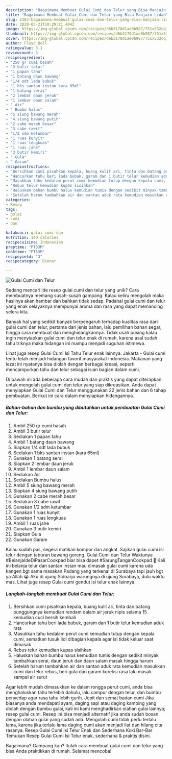 ```yaml
---
description: "Bagaimana Membuat Gulai Cumi dan Telur yang Bisa Manjain Lidah"
title: "Bagaimana Membuat Gulai Cumi dan Telur yang Bisa Manjain Lidah"
slug: 2383-bagaimana-membuat-gulai-cumi-dan-telur-yang-bisa-manjain-lidah
date: 2020-05-21T10:29:21.404Z
image: https://img-global.cpcdn.com/recipes/d6b3178d1ae0b987/751x532cq70/gulai-cumi-dan-telur-foto-resep-utama.jpg
thumbnail: https://img-global.cpcdn.com/recipes/d6b3178d1ae0b987/751x532cq70/gulai-cumi-dan-telur-foto-resep-utama.jpg
cover: https://img-global.cpcdn.com/recipes/d6b3178d1ae0b987/751x532cq70/gulai-cumi-dan-telur-foto-resep-utama.jpg
author: Floyd Bell
ratingvalue: 3.1
reviewcount: 5
recipeingredient:
- "250 gr cumi basah"
- "3 butir telur"
- "1 papan tahu"
- "1 batang daun bawang"
- "1/4 sdt lada bubuk"
- "1 bks santan instan kara 65ml"
- "1 batang serai"
- "2 lembar daun jeruk"
- "1 lembar daun salam"
- " Air"
- " Bumbu halus"
- "5 siung bawang merah"
- "4 siung bawang putih"
- "2 cabe merah besar"
- "3 cabe rawit"
- "1/2 sdm ketumbar"
- "1 ruas kunyit"
- "1 ruas lengkuas"
- "1 ruas jahe"
- "3 butir kemiri"
- " Gula"
- " Garam"
recipeinstructions:
- "Bersihkan cumi pisahkan kepala, buang kulit ari, tinta dan batang punggungnya kemudian rendam dalam air jeruk nipis selama 15 kemudian cuci bersih kembali"
- "Hancurkan tahu beri lada bubuk, garam dan 1 butir telur kemudian aduk rata"
- "Masukkan tahu kedalam perut cumi kemudian tutup dengan kepala cumi, sematkan tusuk lidi dibagian kepala agar isi tidak keluar saat dimasak"
- "Rebus telur kemudian kupas sisihkan"
- "Haluskan bahan bumbu halus kemudian tumis dengan sedikit minyak tambahkan serai, daun jeruk dan daun salam masak hingga harum"
- "Setelah harum tambahkan air dan santan aduk rata kemudian masukkan cumi dan telur rebus, beri gula dan garam koreksi rasa lalu masak sampai air surut"
categories:
- Resep
tags:
- gulai
- cumi
- dan

katakunci: gulai cumi dan 
nutrition: 140 calories
recipecuisine: Indonesian
preptime: "PT33M"
cooktime: "PT53M"
recipeyield: "3"
recipecategory: Dinner

---
```



![Gulai Cumi dan Telur](https://img-global.cpcdn.com/recipes/d6b3178d1ae0b987/751x532cq70/gulai-cumi-dan-telur-foto-resep-utama.jpg)

Sedang mencari ide resep gulai cumi dan telur yang unik? Cara membuatnya memang susah-susah gampang. Kalau keliru mengolah maka hasilnya akan hambar dan bahkan tidak sedap. Padahal gulai cumi dan telur yang enak selayaknya mempunyai aroma dan rasa yang dapat memancing selera kita.

Banyak hal yang sedikit banyak berpengaruh terhadap kualitas rasa dari gulai cumi dan telur, pertama dari jenis bahan, lalu pemilihan bahan segar, hingga cara membuat dan menghidangkannya. Tidak usah pusing kalau ingin menyiapkan gulai cumi dan telur enak di rumah, karena asal sudah tahu triknya maka hidangan ini mampu menjadi suguhan istimewa.

Lihat juga resep Gulai Cumi Isi Tahu Telur enak lainnya. Jakarta - Gulai cumi tentu telah menjadi hidangan favorit masyarakat Indonesia. Makanan yang lezat ini nyatanya bisa diolah dengan berbagai kreasi, seperti mencampurkan tahu dan telur sebagai isian bagian dalam cumi.


Di bawah ini ada beberapa cara mudah dan praktis yang dapat diterapkan untuk mengolah gulai cumi dan telur yang siap dikreasikan. Anda dapat menyiapkan Gulai Cumi dan Telur menggunakan 22 jenis bahan dan 6 tahap pembuatan. Berikut ini cara dalam menyiapkan hidangannya.

<!--inarticleads1-->

##### Bahan-bahan dan bumbu yang dibutuhkan untuk pembuatan Gulai Cumi dan Telur:

1. Ambil 250 gr cumi basah
1. Ambil 3 butir telur
1. Sediakan 1 papan tahu
1. Ambil 1 batang daun bawang
1. Siapkan 1/4 sdt lada bubuk
1. Sediakan 1 bks santan instan (kara 65ml)
1. Gunakan 1 batang serai
1. Siapkan 2 lembar daun jeruk
1. Ambil 1 lembar daun salam
1. Sediakan  Air
1. Sediakan  Bumbu halus
1. Ambil 5 siung bawang merah
1. Siapkan 4 siung bawang putih
1. Gunakan 2 cabe merah besar
1. Sediakan 3 cabe rawit
1. Gunakan 1/2 sdm ketumbar
1. Gunakan 1 ruas kunyit
1. Gunakan 1 ruas lengkuas
1. Ambil 1 ruas jahe
1. Gunakan 3 butir kemiri
1. Siapkan  Gula
1. Gunakan  Garam


Kalau sudah pas, segera matikan kompor dan angkat. Sajikan gulai cumi isi telur dengan taburan bawang goreng. Gulai Cumi dan Telur Waktunya #BelanjaIdeDiPasarCookpad biar bisa dapet #SarungTanganCookpad 🤭 Kali ini belanja telur dan santan instan mau dimasak gulai cumi karena uda kangen bgt sama masakan Padang yang terkenal di Surabaya tapi jauh bgt ya Allah 😭 Aku di ujung Sidoarjo warungnya di ujung Surabaya, dulu waktu mas. Lihat juga resep Gulai cumi gendut isi telur enak lainnya. 

<!--inarticleads2-->

##### Langkah-langkah membuat Gulai Cumi dan Telur:

1. Bersihkan cumi pisahkan kepala, buang kulit ari, tinta dan batang punggungnya kemudian rendam dalam air jeruk nipis selama 15 kemudian cuci bersih kembali
1. Hancurkan tahu beri lada bubuk, garam dan 1 butir telur kemudian aduk rata
1. Masukkan tahu kedalam perut cumi kemudian tutup dengan kepala cumi, sematkan tusuk lidi dibagian kepala agar isi tidak keluar saat dimasak
1. Rebus telur kemudian kupas sisihkan
1. Haluskan bahan bumbu halus kemudian tumis dengan sedikit minyak tambahkan serai, daun jeruk dan daun salam masak hingga harum
1. Setelah harum tambahkan air dan santan aduk rata kemudian masukkan cumi dan telur rebus, beri gula dan garam koreksi rasa lalu masak sampai air surut


Agar lebih mudah dimasukkan ke dalam rongga perut cumi, anda bisa menghaluskan tahu terlebih dahulu, lalu campur dengan telur, dan bumbu penyedap agar rasa tahu lebih gurih. Jepit dan semat badan cumi Jika biasanya anda mendapati ayam, daging sapi atau daging kambing yang diolah dengan bumbu gulai, kali ini kami menghadirkan olahan gulai lainnya; resep gulai cumi. Resep ini bisa menjadi alternatif jika anda sudah bosan dengan olahan gulai yang sudah ada. Mengolah cumi tidak perlu terlalu lama, karena jika terlalu lama daging cumi akan menjadi liat dan hilang cita rasanya. Resep Gulai Cumi Isi Telur Enak dan Sederhana Koki Bar-Bar Temukan Resep Gulai Cumi Isi Telur enak, sederhana &amp; praktis disini. 

Bagaimana? Gampang kan? Itulah cara membuat gulai cumi dan telur yang bisa Anda praktikkan di rumah. Selamat mencoba!
